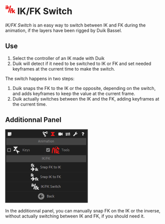 # ![Constraints Icon](img/duik-icons/ikfk-icon-r.png) IK/FK Switch

*IK/FK Switch* is an easy way to switch between IK and FK during the animation, if the layers have been rigged by Duik Bassel.

## Use

1. Select the controller of an IK made with Duik
2. Duik will detect if it need to be switched to IK or FK and set needed keyframes at the current time to make the switch.

The switch happens in two steps:

1. Duik snaps the FK to the IK or the opposite, depending on the switch, and adds keyframes to keep the value at the current frame.
2. Duik actually switches between the IK and the FK, adding keyframes at the current time.

## Additionnal Panel

![animation tool panel](img/duik-screenshots/S-Animation/S-Animation-Tools/Ikfk-additionnalpanel.PNG)

In the additionnal panel, you can manually snap FK on the IK or the inverse, without actually switching between IK and FK, if you should need it.
